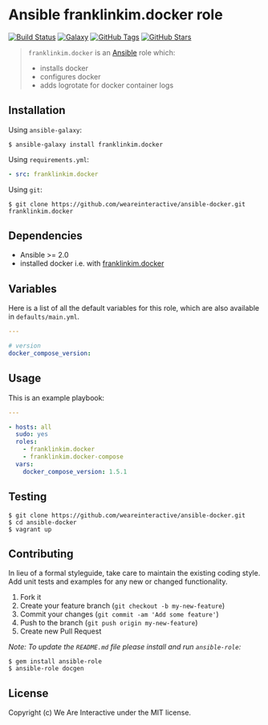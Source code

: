 # Ansible franklinkim.docker role

[![Build Status](https://img.shields.io/travis/weareinteractive/ansible-docker.svg)](https://travis-ci.org/weareinteractive/ansible-docker)
[![Galaxy](http://img.shields.io/badge/galaxy-franklinkim.docker-blue.svg)](https://galaxy.ansible.com/list#/roles/3275)
[![GitHub Tags](https://img.shields.io/github/tag/weareinteractive/ansible-docker.svg)](https://github.com/weareinteractive/ansible-docker)
[![GitHub Stars](https://img.shields.io/github/stars/weareinteractive/ansible-docker.svg)](https://github.com/weareinteractive/ansible-docker)

> `franklinkim.docker` is an [Ansible](http://www.ansible.com) role which:
>
> * installs docker
> * configures docker
> * adds logrotate for docker container logs

## Installation

Using `ansible-galaxy`:

```shell
$ ansible-galaxy install franklinkim.docker
```

Using `requirements.yml`:

```yaml
- src: franklinkim.docker
```

Using `git`:

```shell
$ git clone https://github.com/weareinteractive/ansible-docker.git franklinkim.docker
```

## Dependencies

* Ansible >= 2.0
* installed docker i.e. with [franklinkim.docker](https://github.com/weareinteractive/ansible-docker)

## Variables

Here is a list of all the default variables for this role, which are also available in `defaults/main.yml`.

```yaml
---

# version
docker_compose_version:

```


## Usage

This is an example playbook:

```yaml
---

- hosts: all
  sudo: yes
  roles:
    - franklinkim.docker
    - franklinkim.docker-compose
  vars:
    docker_compose_version: 1.5.1

```

## Testing

```shell
$ git clone https://github.com/weareinteractive/ansible-docker.git
$ cd ansible-docker
$ vagrant up
```

## Contributing
In lieu of a formal styleguide, take care to maintain the existing coding style. Add unit tests and examples for any new or changed functionality.

1. Fork it
2. Create your feature branch (`git checkout -b my-new-feature`)
3. Commit your changes (`git commit -am 'Add some feature'`)
4. Push to the branch (`git push origin my-new-feature`)
5. Create new Pull Request

*Note: To update the `README.md` file please install and run `ansible-role`:*

```shell
$ gem install ansible-role
$ ansible-role docgen
```

## License
Copyright (c) We Are Interactive under the MIT license.
